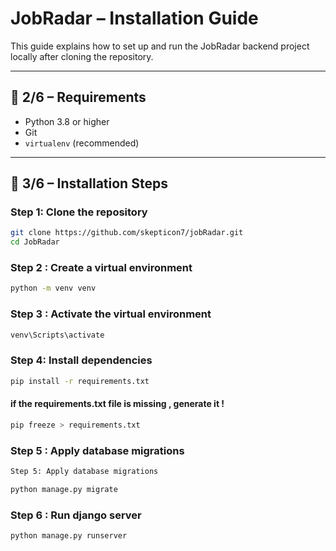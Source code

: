 # JobRadar – Installation Guide

This guide explains how to set up and run the JobRadar backend project locally after cloning the repository.

---

## 🧰 2/6 – Requirements

- Python 3.8 or higher
- Git
- `virtualenv` (recommended)

---

## 🔧 3/6 – Installation Steps

### Step 1: Clone the repository

```bash
git clone https://github.com/skepticon7/jobRadar.git
cd JobRadar
```

### Step 2 : Create a virtual environment

```bash
python -m venv venv
```

### Step 3 : Activate the virtual environment

```bash
venv\Scripts\activate
```

### Step 4: Install dependencies

```bash
pip install -r requirements.txt
```

#### if the requirements.txt file is missing , generate it !

```bash
pip freeze > requirements.txt
```


### Step 5 : Apply database migrations

```bash
Step 5: Apply database migrations
```
```bash
python manage.py migrate
```

### Step 6 : Run django server

```bash
python manage.py runserver
```




